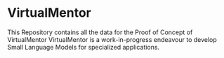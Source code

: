 # VirtualMentor
This Repository contains all the data for the Proof of Concept of VirtualMentor
VirtualMentor is a work-in-progress endeavour to develop Small Language Models for specialized applications.
